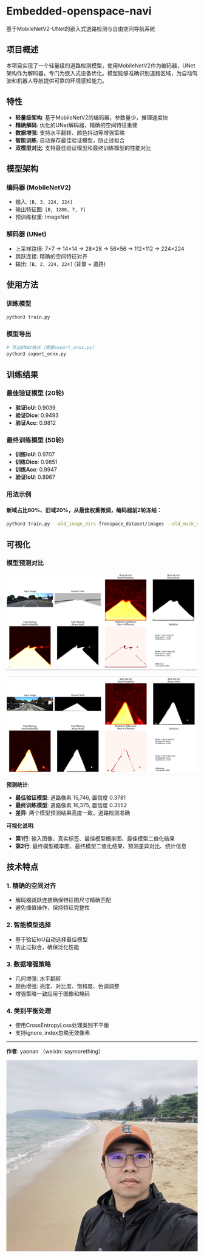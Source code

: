 # Embedded-openspace-navi

基于MobileNetV2-UNet的嵌入式道路检测与自由空间导航系统

## 项目概述

本项目实现了一个轻量级的道路检测模型，使用MobileNetV2作为编码器，UNet架构作为解码器，专门为嵌入式设备优化。模型能够准确识别道路区域，为自动驾驶和机器人导航提供可靠的环境感知能力。

## 特性

- **轻量级架构**: 基于MobileNetV2的编码器，参数量少，推理速度快
- **精确解码**: 优化的UNet解码器，精确的空间特征重建
- **数据增强**: 支持水平翻转、颜色抖动等增强策略
- **智能训练**: 自动保存最佳验证模型，防止过拟合
- **双模型对比**: 支持最佳验证模型和最终训练模型的性能对比

## 模型架构

### 编码器 (MobileNetV2)
- 输入: `[B, 3, 224, 224]`
- 输出特征图: `[B, 1280, 7, 7]`
- 预训练权重: ImageNet

### 解码器 (UNet)
- 上采样路径: 7×7 → 14×14 → 28×28 → 56×56 → 112×112 → 224×224
- 跳跃连接: 精确的空间特征对齐
- 输出: `[B, 2, 224, 224]` (背景 + 道路)

## 使用方法

### 训练模型

```bash
python3 train.py
```

### 模型导出

```bash
# 导出ONNX格式（需要export_onnx.py）
python3 export_onnx.py
```

## 训练结果

### 最佳验证模型 (20轮)
- **验证IoU**: 0.9039
- **验证Dice**: 0.9493  
- **验证Acc**: 0.9812

### 最终训练模型 (50轮)
- **训练IoU**: 0.9707
- **训练Dice**: 0.9851
- **训练Acc**: 0.9947
- **验证IoU**: 0.8967

### 用法示例

#### 新域占比80%、旧域20%，从最佳权重微调，编码器前2轮冻结：
```bash
python3 train.py --old_image_dirs freespace_dataset/images --old_mask_dirs freespace_dataset/masks --new_image_dirs NEW/images --new_mask_dirs NEW/masks --new_ratio 0.8 --resume_from runs/best_model_val_iou.pth --finetune --finetune_lr 1e-5 --freeze_encoder_epochs 2
```

## 可视化

### 模型预测对比

![模型预测对比](source/vis_1.png)

![模型预测对比](source/vis_2.png)

**预测统计**:
- **最佳验证模型**: 道路像素 15,746, 置信度 0.3781
- **最终训练模型**: 道路像素 16,375, 置信度 0.3552
- **差异**: 两个模型预测结果高度一致，道路检测准确

**可视化说明**:
- **第1行**: 输入图像、真实标签、最佳模型概率图、最佳模型二值化结果
- **第2行**: 最终模型概率图、最终模型二值化结果、预测差异对比、统计信息

## 技术特点

### 1. 精确的空间对齐
- 解码器跳跃连接确保特征图尺寸精确匹配
- 避免插值操作，保持特征完整性

### 2. 智能模型选择
- 基于验证IoU自动选择最佳模型
- 防止过拟合，确保泛化性能

### 3. 数据增强策略
- 几何增强: 水平翻转
- 颜色增强: 亮度、对比度、饱和度、色调调整
- 增强策略一致应用于图像和掩码

### 4. 类别平衡处理
- 使用CrossEntropyLoss处理类别不平衡
- 支持ignore_index忽略无效像素

---

**作者**: yaonan （weixin: saymorething）

![颜值](source/author.png)